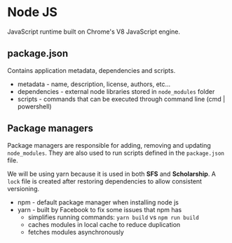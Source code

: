 # Node JS
JavaScript runtime built on Chrome's V8 JavaScript engine.

## package.json
Contains application metadata, dependencies and scripts.
* metadata - name, description, license, authors, etc...
* dependencies - external node libraries stored in `node_modules` folder
* scripts - commands that can be executed through command line (cmd | powershell)

## Package managers
Package managers are responsible for adding, removing and updating `node_modules`.
They are also used to run scripts defined in the `package.json` file.

We will be using yarn because it is used in both **SFS** and **Scholarship**.
A `lock` file is created after restoring dependencies to allow consistent versioning.

* npm - default package manager when installing node js
* yarn - built by Facebook to fix some issues that npm has
  * simplifies running commands: `yarn build` vs `npm run build`
  * caches modules in local cache to reduce duplication
  * fetches modules asynchronously